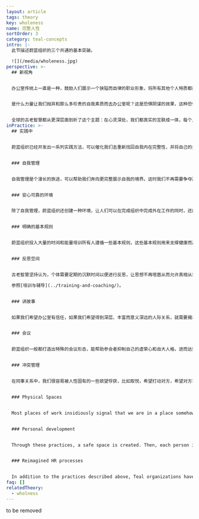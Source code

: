 ```yaml
---
layout: article
tags: theory
key: wholeness
name: 完整人性
sortOrder: 3
category: teal-concepts
intro: |-
  此节描述蔚蓝组织的三个共通的基本突破。

  ![](/media/wholeness.jpg)
perspective: >-
  ## 新视角


  办公室传统上一直是一种，鼓励人们展示一个狭隘而自律的职业形象，将所有其他个人特质都挡在门外的空间。职场通常要求我们只展示理性的正面素质，展示刚毅和坚强，隐藏怀疑和怯懦。理性是王道，情感、直觉和我们的灵性侧面一般不受欢迎，或不合时宜。^\[Laloux, Frederic (2014-02-09). Reinventing Organizations: A Guide to Creating Organizations Inspired by the Next Stage of Human Consciousness (Kindle Locations 1310-1313). Nelson Parker. Kindle Edition.]


  是什么力量让我们抛弃和那么多珍贵的自我素质而去办公室呢？这是恐惧阴谋的效果，这种恐惧机制对成员和组织同样生效。组织一侧的恐惧是，如果人们将完整的自我带进办公室，那些情绪、癖好，以及休闲服饰等会让办公室变得混乱无序。军队早就知晓，只要果让人们感觉到自己是随时可以互相替代的同规格存在，就会很容易施加控制。职员一侧的恐惧则是，如果在工作环境展示出自己的全部真实侧面，会暴露自我而遭到差评或嘲笑，被看作怪人或不合群者。于是人人都认为安全起见，应该将自我隐藏在一个职业形象面具背后。


  全球的古老智慧都从更深层面剖析了这个主题：在心灵深处，我们都真实的互联成一体，每个人都是有机整体的单元，但我们已经遗忘了这个真相。我们出生就进入身份分离的文化环境，在成长过程中也被教育洗脑而感觉到与自己更深特质的分离，以及与周围其他人和生命体的分离。这些古老智慧告诉我们，咱们最深层的生命意义即使命，就是在自己内在以及跟外在世界的联系中，重新找回这种固有的完整性。这个灵性洞见激活了蔚蓝组织的第二个突破：力图建造一个，能支撑我们回归完整人性之旅途的空间。当我们敢于脱下面具，将自己的全部素质带入工作中，就会开始发生很多奇迹。每当我们将完整自己的某个部分用伪善隐藏起来，我们就将自己的一部分潜力，或创造力以及能量丢弃了。这就是为何很多办公室都感觉毫无生命力。在完整人性中我们的生命力是圆满的。我们会惊诧的发现，在自己内部蕴藏着超乎想象的丰满生命力。在同事关系角度，很多让办公室不舒服或低效能量也会消失。工作成为一种承载方式，我们在那里互相帮助对方揭示自己的内在壮丽并创化实现自己的使命。^\[Laloux, Frederic (2014-02-09). Reinventing Organizations: A Guide to Creating Organizations Inspired by the Next Stage of Human Consciousness (Kindle Locations 3128-3143). Nelson Parker. Kindle Edition.]
inPractice: >-
  ## 实践中


  蔚蓝组织已经开发出一系列实践方法，可以催化我们去重新找回自我内在完整性，并将自己的全部素质带入工作中。


  ### 自我管理


  自我管理是个漫长的旅途，可以帮助我们奔向更完整展示自我的境界。这时我们不再需要争夺那些珍稀的升职机会，不再需要讨好上司，不再有那么多需要鞠躬的对象，大多数办公室政治的毒草都会被从组织内摒弃。不再有上司在背后监视，不再有需要排队晋升的职员群体，不再有随时会成为竞争对手的同僚，我们终于可以放下各种警惕，而单纯聚焦在工作上，去做自己喜欢的事。^\[Laloux, Frederic (2014-02-09). Reinventing Organizations: A Guide to Creating Organizations Inspired by the Next Stage of Human Consciousness (Kindle Locations 3144-3147). Nelson Parker. Kindle Edition.]


  ### 安心可靠的环境


  除了自我管理，蔚蓝组织还创建一种环境，让人们可以在完成组织中完成外在工作的同时，还能在内在成长层面也互相支撑。蔚蓝组织的智慧知道，每当我们的恐惧被激发出来，其实就是一个通过学习而朝向更加完整自我成长的机会，即重新找回那些被自己否定或压抑在阴暗中的一些自我面向和特质的机会。这种组织智慧相信，如果我们希望邀请完整的自我而非过滤的伪善面具，进行自由的展示，这也包括内在灵魂的羞涩发言，我们就需要建造一个安全安心而关怀备至的办公室空间。我们需要学会仔细甄别和关照自己在同事社区内言行中的那些，可能危害心理安全和信任关系的微妙表达。^\[Laloux, Frederic (2014-02-09). Reinventing Organizations: A Guide to Creating Organizations Inspired by the Next Stage of Human Consciousness (Kindle Locations 3176-3226). Nelson Parker. Kindle Edition.]


  ### 明确的基本规则


  蔚蓝组织投入大量的时间和能量培训所有人遵循一些基本规则，这些基本规则用来支撑健康而高效的协作。很多组织还书写了这些规则的文档。比如，RHD有详尽的“责权清单”；晨星有“组织愿景”，“同事守则”，“商务哲学通则”；法维有“词条”；霍尔有“宪法”。这些文档有为安全安心高效办公环境提供了一种愿景。这些文档为员工提供了一种用来探讨健康人际关系的语言，同时划线分割了推荐行为和不可接受行为。^\[Laloux, Frederic (2014-02-09). Reinventing Organizations: A Guide to Creating Organizations Inspired by the Next Stage of Human Consciousness (Kindle Locations 3358-3362). Nelson Parker. Kindle Edition.]


  ### 反思空间


  古老智慧坚持认为，个体需要定期的沉默时间以便进行反思，让思想不再喧嚣从而允许真相从我们的更深层面浮现出来（直觉）。越来越多人开始冥想—沉思、祈祷、瑜伽、大自然中散步 —并将这些行动编入自己的日常之中。很多蔚蓝组织都在办公室某处准备安静的房间，还有些则主持一些冥想和瑜伽课程。这种实践能为个体打开一个，能在繁忙日常工作中进行反思和自我觉察的空间。还有些更进一步：他们还创造了集体反思的时间段，比如小组培训、团队监测、全局反思、沉默数日等。 ^\[Laloux, Frederic (2014-02-09). Reinventing Organizations: A Guide to Creating Organizations Inspired by the Next Stage of Human Consciousness (Kindle Locations 3378-3384). Nelson Parker. Kindle Edition.]

  参照[培训与辅导](../training-and-coaching/)。


  ### 讲故事


  如果我们希望办公室有信任，如果我们希望得到深层、丰富而意义深远的人际关系，就需要揭示更多真实的自我，朝向完整的自我表达进发。在很多公司，当发现团队不能良好协作，就召集一个团建活动，这已经成为一种时尚。虽然互相鞠躬道歉可以起到从工作中解脱片刻的娱乐效果，但这类活动通常毫无突破，都只是表面功夫，不能在较深的层面培育真正的信任和社区氛围。这些活动缺乏一个必不可少的重要元素，那是人类从原始时代就一直用来打造社区并建立共享语境的重要手段：讲故事。那些能将我们融合一体的带有赋权力量的故事，大多已经失传了。在这个失传过程中，我们的良好社群关系也被削弱萎缩。我们需要找回讲故事方式的力量，正如作家派克帕默所言：^\[Laloux, Frederic (2014-02-09). Reinventing Organizations: A Guide to Creating Organizations Inspired by the Next Stage of Human Consciousness (Kindle Locations 3486-3495). Nelson Parker. Kindle Edition.]你越是了解另一个人的经历，就越不容易怀疑和厌恶他。人际关系的信任如何打造？就是更多了解对方。通过能嵌入工作的简单问话来了解对方，打造一个不仅为员工提供工作，同时也能在此过程中荣耀灵魂的办公室。^\[Parker Palmer, “On the Edge: Have the Courage to Lead with Soul,” Journal for Staff Development, National Staff Development Council, Spring 2008.]


  ### 会议


  蔚蓝组织一般都打造出特殊的会议形态，能帮助参会者抑制自己的虚荣心和自大人格，进而达到在一个完整人性层面的协调协作。这些做法有的很简洁，有的很高级。在桑楚公司，每个会议都开始于一分钟静默，帮助人们将自己拉回当下。很多蔚蓝组织的会议，在开始和结束时设置一个报入和报出动作。^\[Laloux, Frederic (2014-02-09). Reinventing Organizations: A Guide to Creating Organizations Inspired by the Next Stage of Human Consciousness (Kindle Locations 3573-3577). Nelson Parker. Kindle Edition.] 参见[会议](../meetings/)。


  ### 冲突管理


  在同事关系中，我们很容易被人性固有的一些欲望俘获，比如取悦，希望打动对方，希望对方喜欢自己，或掌控等。我们的自大人格很容易侵犯对方或被侵犯。但我们的灵魂知晓精准的界限，有时灵魂会昭示说，我们需要通过冲突将这些该有的界限复位。如果没有冲突，我们会陷入过度迎合或过度防卫，两者都导致我们无法在同事互动和人际关系中展示真实完整的自我。蔚蓝组织已经打造了一些用来识别并解决冲突的实践方法。^\[Laloux, Frederic (2014-02-09). Reinventing Organizations: A Guide to Creating Organizations Inspired by the Next Stage of Human Consciousness (Kindle Locations 3630-3634). Nelson Parker. Kindle Edition.] See [Conflict resolution](../conflict-resolution/).


  ### Physical Spaces


  Most places of work insidiously signal that we are in a place somehow removed from normal life, and they call us to behave differently than we would in other environments. Teal organizations create physical spaces that invite workers to bring more of themselves to the job. Sounds True welcomes workers’ dogs to the office and installed not just a microwave but a full stove in the kitchen to encourage a sense of community in which people could cook and eat together. At Buurtzorg, nurses are encouraged to decorate their small community offices to make them their own. At FAVI, teams have chosen colors to paint the machines in their area and have decorated the shop floor with posters, plants and aquariums. Many Teal organizations spend significant resources on facilitating workers’ connection with nature so that they can slow down and find a deeper connection with themselves and the world: Sun Hydraulics located all its factories next to a lake; Sounds True defied the convention of fixed windows that would ensure centralized temperature control and opted for more expensive windows that could open to the outside.^\[Laloux, Frederic (2014-02-09). Reinventing Organizations: A Guide to Creating Organizations Inspired by the Next Stage of Human Consciousness (Kindle Locations 3692-3707). Nelson Parker. Kindle Edition.]


  ### Personal development


  Through these practices, a safe space is created. Then, each person is responsible to follow his/her own process of self–awareness and personal development. The daily practices that Teal organization offer, such as reflective space, storytelling, meetings without ego and conflict resolution methodologies, are the tools each person has available to define and follow his way. And only in this process of matching such an organizational approach with the individual’s responsibility for self-growth, can self-management and listening to purpose flourish.


  ### Reimagined HR processes


  In addition to the practices described above, Teal organizations have reframed all of the key human resources processes— recruitment, onboarding, training, evaluation, compensation, dismissal— in ways to eliminate fear and feelings of separation and reclaim wholeness. See *Human Resource practices*.
faq: []
relatedTheory:
  - wholness
---
```

to be removed